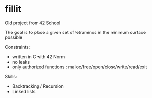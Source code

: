 # fillit

Old project from 42 School 

The goal is to place a given set of tetraminos in the minimum surface possible


Constraints:
- written in C with 42 Norm
- no leaks
- only authorized functions : malloc/free/open/close/write/read/exit


Skills:
- Backtracking / Recursion
- Linked lists
